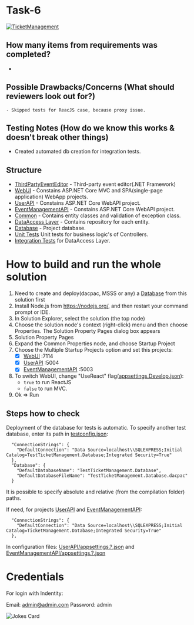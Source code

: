 # Task-6

[![TicketManagement](https://github.com/EPAM-Gomel-NET-Lab/ArtsiomKrot/actions/workflows/CICD.yml/badge.svg?event=push)](https://github.com/EPAM-Gomel-NET-Lab/ArtsiomKrot/actions/workflows/dotnet.yml)

## How many items from requirements was completed?
- 

## Possible Drawbacks/Concerns (What should reviewers look out for?)
	- Skipped tests for ReacJS case, because proxy issue.

## Testing Notes (How do we know this works & doesn't break other things)
* Created automated db creation for integration tests.

## Structure
* [ThirdPartyEventEditor](/src/ThirdPartyEventEditor/) - Third-party event editor(.NET Framework)
* [WebUI](/src/TicketManagement.WebUI/) - Constains ASP.NET Core MVC and SPA(single-page application) WebApp projects.
* [UserAPI](/src/TicketManagement.UserAPI/) - Constains ASP.NET Core WebAPI project.
* [EventManagementAPI](/src/TicketManagement.EventManagementAPI/) - Constains ASP.NET Core WebAPI project.
* [Common](src/TicketManagement.Common) - Contains entity classes and validation of exception class.
* [DataAccess Layer](src/TicketManagement.DataAccess/) - Contains repository for each entity.
* [Database](src/TicketManagement.Database/) - Project database.
* [Unit Tests](test/TicketManagement.UnitTests/) Unit tests for business logic's of Controllers.
* [Integration Tests](test/TicketManagement.IntegrationTests/) for DataAccess Layer.

# How to build and run the whole solution
1. Need to create and deploy(dacpac, MSSS or any) a [Database](src/TicketManagement.Database/) from this solution first
2. Install Node.js from https://nodejs.org/, and then restart your command prompt or IDE.
3. In Solution Explorer, select the solution (the top node)
4. Choose the solution node's context (right-click) menu and then choose Properties. The Solution Property Pages dialog box appears
5. Solution Property Pages
6. Expand the Common Properties node, and choose Startup Project
7. Choose the Multiple Startup Projects option and set this projects:
    - [X] [WebUI](/src/TicketManagement.WebUI/) :7114
    - [X] [UserAPI](/src/TicketManagement.UserAPI/) :5004
    - [X] [EventManagementAPI](/src/TicketManagement.EventManagementAPI/) :5003
8. To switch WebUI, change "UseReact" flag([appsettings.Develop.json](/src/TicketManagement.WebUI/appsettings.Develop.json)):
	- `true` to run ReactJS
	- `false` to run MVC.
9. Ok => Run

## Steps how to check
Deployment of the database for tests is automatic.
To specify another test database, enter its path in [testconfig.json](test/TicketManagement.IntegrationTests/testconfig.json):
```
  "ConnectionStrings": {
    "DefaultConnection": "Data Source=localhost\\SQLEXPRESS;Initial Catalog=TestTicketManagement.Database;Integrated Security=True"
  },
  "Database": {
    "DefaultDatabaseName": "TestTicketManagement.Database",
    "DefaultDatabaseFileName": "TestTicketManagement.Database.dacpac"
  }
```
It is possible to specify absolute and relative (from the compilation folder) paths.

If need, for projects [UserAPI](/src/TicketManagement.UserAPI/) and [EventManagementAPI](/src/TicketManagement.EventManagementAPI/):
```
  "ConnectionStrings": {
    "DefaultConnection": "Data Source=localhost\\SQLEXPRESS;Initial Catalog=TicketManagement.Database;Integrated Security=True"
  },
```
In configuration files: [UserAPI/appsettings.?.json](/src/TicketManagement.UserAPI/appsettings.Development.json) and [EventManagementAPI/appsettings.?.json](/src/TicketManagement.EventManagementAPI/appsettings.Development.json)

# Credentials
For login with Indentity:

Email: admin@admin.com
Password: admin


![Jokes Card](https://readme-jokes.vercel.app/api)